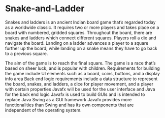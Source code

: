# Snake-and-Ladder
Snakes and ladders is an ancient Indian board game that’s regarded today as a worldwide classic. It requires two or more players and takes place on a board with numbered, gridded squares. Throughout the board, there are snakes and ladders which connect different squares. Players roll a die and navigate the board. Landing on a ladder advances a player to a square further up the board, while landing on a snake means they have to go back to a previous square.

The aim of the game is to reach the final square. The game is a race that’s based on sheer luck, and is popular with children.
Requirements for building the game include UI elements such as a board, coins, buttons, and a display info area
Back end logic requirements include a data structure to represent the board, snakes, and ladders, a dice for player movement, and a player with certain properties
Javafx will be used for the user interface and Java for the back end logic
Javafx is used to build GUIs and is intended to replace Java Swing as a GUI framework
Javafx provides more functionalities than Swing and has its own components that are independent of the operating system.
